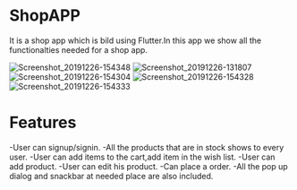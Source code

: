 # ShopAPP
It is a shop app which is bild using Flutter.In this app we show all the functionalties needed for a shop app.

![Screenshot_20191226-154348](https://user-images.githubusercontent.com/46326728/71471912-00ad8a80-27f7-11ea-8511-a84ae73e6aa8.jpg)
![Screenshot_20191226-131807](https://user-images.githubusercontent.com/46326728/71471949-25a1fd80-27f7-11ea-8e2d-4b42f9bbc1f1.jpg)
![Screenshot_20191226-154304](https://user-images.githubusercontent.com/46326728/71471951-25a1fd80-27f7-11ea-8762-9d69d18a247b.jpg)
![Screenshot_20191226-154328](https://user-images.githubusercontent.com/46326728/71471952-25a1fd80-27f7-11ea-98ab-478b02a092e1.jpg)
![Screenshot_20191226-154333](https://user-images.githubusercontent.com/46326728/71471953-263a9400-27f7-11ea-820c-7f6c51971dcc.jpg)


# Features
-User can signup/signin.
-All the products that are in stock shows to every user.
-User can add items to the cart,add item in the wish list.
-User can add product.
-User can edit his product.
-Can place a order.
-All the pop up dialog and snackbar at needed place are also included.
